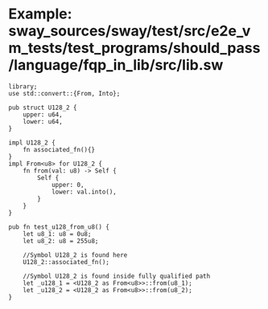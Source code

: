 # Example: sway_sources/sway/test/src/e2e_vm_tests/test_programs/should_pass/language/fqp_in_lib/src/lib.sw

```sway
library;
use std::convert::{From, Into};

pub struct U128_2 {
    upper: u64,
    lower: u64,
}

impl U128_2 {
    fn associated_fn(){}
}
impl From<u8> for U128_2 {
    fn from(val: u8) -> Self {
        Self {
            upper: 0,
            lower: val.into(),
        }
    }
}

pub fn test_u128_from_u8() {
    let u8_1: u8 = 0u8;
    let u8_2: u8 = 255u8;

    //Symbol U128_2 is found here
    U128_2::associated_fn();

    //Symbol U128_2 is found inside fully qualified path
    let _u128_1 = <U128_2 as From<u8>>::from(u8_1);
    let _u128_2 = <U128_2 as From<u8>>::from(u8_2);
}
```
